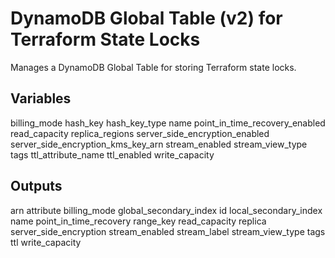 # DynamoDB Global Table (v2) for Terraform State Locks

Manages a DynamoDB Global Table for storing Terraform state locks. 

## Variables

billing_mode
hash_key
hash_key_type
name
point_in_time_recovery_enabled
read_capacity
replica_regions
server_side_encryption_enabled
server_side_encryption_kms_key_arn
stream_enabled
stream_view_type
tags
ttl_attribute_name
ttl_enabled
write_capacity

## Outputs

arn
attribute
billing_mode
global_secondary_index
id
local_secondary_index
name
point_in_time_recovery
range_key
read_capacity
replica
server_side_encryption
stream_enabled
stream_label
stream_view_type
tags
ttl
write_capacity
